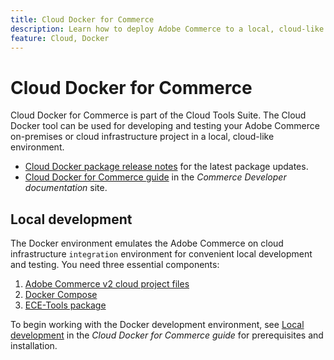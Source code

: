 ```yaml
---
title: Cloud Docker for Commerce
description: Learn how to deploy Adobe Commerce to a local, cloud-like environment using the Cloud Docker for Commerce package.
feature: Cloud, Docker
---
```

# Cloud Docker for Commerce

Cloud Docker for Commerce is part of the Cloud Tools Suite. The Cloud Docker tool can be used for developing and testing your Adobe Commerce on-premises or cloud infrastructure project in a local, cloud-like environment.

- [Cloud Docker package release notes](../release-notes/cloud-docker.md) for the latest package updates.
- [Cloud Docker for Commerce guide](https://developer.adobe.com/commerce/cloud-tools/docker/) in the _Commerce Developer documentation_ site.

## Local development

The Docker environment emulates the Adobe Commerce on cloud infrastructure `integration` environment for convenient local development and testing. You need three essential components:

1. [Adobe Commerce v2 cloud project files](../project/file-structure.md)
1. [Docker Compose](https://www.docker.com/get-started/)
1. [ECE-Tools package](install-package.md)

To begin working with the Docker development environment, see [Local development](https://developer.adobe.com/commerce/cloud-tools/docker/setup/) in the _Cloud Docker for Commerce guide_ for prerequisites and installation.
